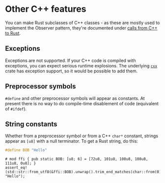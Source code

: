 # Other C++ features

You can make Rust subclasses of C++ classes - as these are mostly used to
implement the Observer pattern, they're documented under [calls from C++ to Rust](rust_calls.md).

## Exceptions

Exceptions are not supported. If your C++ code is compiled with exceptions,
you can expect serious runtime explosions. The underlying [`cxx`](https://cxx.rs) crate has
exception support, so it would be possible to add them.

## Preprocessor symbols

`#define` and other preprocessor symbols will appear as constants.
At present there is no way to do compile-time disablement of code
(equivalent of `#ifdef`).

## String constants

Whether from a preprocessor symbol or from a C++ `char*` constant,
strings appear as `[u8]` with a null terminator. To get a Rust string,
do this:

```cpp
#define BOB "Hello"
```

```
# mod ffi { pub static BOB: [u8; 6] = [72u8, 101u8, 108u8, 108u8, 111u8, 0u8]; }
assert_eq!(std::str::from_utf8(&ffi::BOB).unwrap().trim_end_matches(char::from(0)), "Hello");
```

